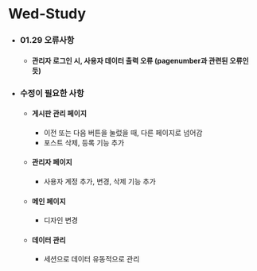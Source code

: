 # Wed-Study

- ### 01.29 오류사항
  - #### 관리자 로그인 시, 사용자 데이터 출력 오류 (pagenumber과 관련된 오류인 듯)

- ### 수정이 필요한 사항
  - #### 게시판 관리 페이지
    - 이전 또는 다음 버튼을 눌렀을 때, 다른 페이지로 넘어감
    - 포스트 삭제, 등록 기능 추가
  - #### 관리자 페이지
    - 사용자 계정 추가, 변경, 삭제 기능 추가
  - #### 메인 페이지
    - 디자인 변경
  - #### 데이터 관리
    - 세션으로 데이터 유동적으로 관리
